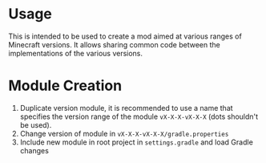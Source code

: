 # Usage
This is intended to be used to create a mod aimed at various ranges of Minecraft versions.
It allows sharing common code between the implementations of the various versions.

# Module Creation
1. Duplicate version module, it is recommended to use a name that specifies the version range of the module `vX-X-X-vX-X-X` (dots shouldn't be used).
2. Change version of module in `vX-X-X-vX-X-X/gradle.properties`
3. Include new module in root project in `settings.gradle` and load Gradle changes
